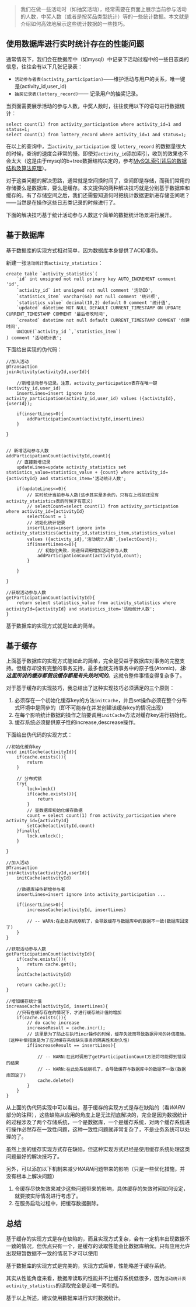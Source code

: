 > 我们在做一些活动时（如抽奖活动），经常需要在页面上展示当前参与活动的人数，中奖人数（或者是按奖品类型统计）等的一些统计数据。本文就是介绍如何高效地展示这些统计数据的一些技巧。

## 使用数据库进行实时统计存在的性能问题
通常情况下，我们会在数据库中（如mysql）中记录下活动过程中的一些日志类的信息，往往会有以下几张记录表：

* `活动参与者表(activity_participation)`——维护活动与用户的关系，唯一键是(activity\_id,user\_id)
* `抽奖记录表(lottery_record)`—— 记录用户的抽奖记录。

当页面需要展示活动的参与人数，中奖人数时，往往使用以下的语句进行数据统计：

	select count(1) from activity_participation where activity_id=1 and status=1;
	select count(1) from lottery_record where activity_id=1 and status=1;

在以上的查询中，当`activity_participation` 或 `lottery_record` 的数据量很大的时候，查询的速度会非常的慢。即使对`activity_id`添加索引，收到的效果也不会太大（这是由于mysql的b+tree数据结构决定的，参考[MySQL索引背后的数据结构及算法原理](http://blog.codinglabs.org/articles/theory-of-mysql-index.html)）。

对于这类问题的解决思路，通常就是空间换时间了，空间即是存储，而我们常用的存储要么是数据库，要么是缓存。本文提供的两种解决技巧就是分别基于数据库和缓存的。有了存储空间之后，我们还需要知道何时把统计数据更新进存储空间呢？——当然是在操作这些日志类记录的时候进行了。

下面的解决技巧基于统计活动参与人数这个简单的数据统计场景进行展开。

## 基于数据库

基于数据库的实现方式相对简单，因为数据库本身提供了ACID事务。

新建一张`活动统计表activity_statistics`：

	create table `activity_statistics`(
		`id` int unsigned not null primary key AUTO_INCREMENT comment 'id',
		`activity_id` int unsigned not null comment '活动ID',
		`statistics_item` varchar(64) not null comment '统计项',
		`statistics_value` decimal(10,2) default 0 comment '统计值',
		`updated` datetime NOT NULL DEFAULT CURRENT_TIMESTAMP ON UPDATE CURRENT_TIMESTAMP COMMENT '最后修改时间',
		`created` datetime not null default CURRENT_TIMESTAMP COMMENT '创建时间',
		UNIQUE(`activity_id `,`statistics_item`)
	) comment '活动统计表';



下面给出实现的伪代码：

	//加入活动
	@Transaction
	joinActivity(activityId,userId){
	
		//新增活动参与记录。注意，activity_participation表存在唯一键(activity_id,user_id)
		insertLines=insert ignore into activity_participation(activity_id,user_id) values ({activityId},{userId});
	
		if(insertLines>0){
			addParticipationCount(activityId,insertLines)
		}

	}
	
	
	// 新增活动参与人数
	addParticipationCount(activityId,count){
		// 直接新增记录
		updateLines=update activity_statistics set statistics_value=statistics_value + {count} where activity_id={activityId} and statistics_item='活动统计人数';

		if(updateLines<=0){
			// 实时统计当前参与人数(这步其实是多余的，只有在上线前还没有activity_statistics表的时候才有意义)
			// selectCount=select count(1) from activity_participation where activity_id={activityId}
			selectCount = 1
			// 初始化统计记录
			insertLines=insert ignore into activity_statistics(activity_id,statistics_item,statistics_value)
			values ({activity_id},'活动统计人数',{selectCount});
			if(insertLines<=0){
				// 初始化失败，则递归调用增加活动参与人数
				addParticipationCount(activityId,count);
			}

		}

	}

	//获取活动参与人数
	getParticipationCount(activityId){
		return select statistics_value from activity_statistics where activityId={activityId} and statistics_item='活动统计人数';
	}
	

基于数据库的实现方式就是如此的简单。
	
## 基于缓存

上面基于数据库的实现方式能如此的简单，完全是受益于数据库对事务的完整支持。但缓存却没有完整的事务支持，最多也就支持事务中的原子性(Atomic)，***注:这里所说的缓存都假设缓存都是有失效时间的***。这就令整件事情变得复杂多了。

对于基于缓存的实现技巧，我总结出了这种实现技巧必须满足的三个原则：

1. 必须存在一个初始化缓存key的方法`initCache`，并且set操作必须在整个分布式环境中是同步的（即不可能存在并发创建该缓存key的情况出现）
2. 在每个影响统计数据的操作之前要调用`initCache`方法对缓存key进行初始化。
3. 缓存系统必须提供原子性的increase,descrease操作。

下面给出伪代码的实现方式：

	//初始化缓存key
	void initCache(activityId){
		if(cache.exists()){
			return
		}
		
		// 分布式锁
		try{
			lock=lock()
			if(cache.exists()){
				return
			}
			// 查数据库初始化缓存数据
			count = select count(1) from activity_participation where activity_id={activityId}
			setCache(activityId,count)
		}finally{
			lock.unlock();
		}
		
	}

	//加入活动
	@Transaction
	joinActivity(activityId,userId){
		initCache(activityId)
		
		//数据库操作新增参与者
		insertLines=insert ignore into activity_participation ...
		
		if(insertLines>0){
			increaseCache(activityId, insertLines)
			
			// -- WARN:在此处系统崩机了，会导致缓存与数据库中的数据不一致(数据库回滚了)
		}
	}
	
	//获取活动参与人数
	getParticipationCount(activityId){
		if(cache.exists()){
			return cache.get();
		}
		initCache(activityId)
		
		return cache.get();
	}

	//增加缓存统计值
	increaseCache(activityId, insertLines){
		//只有在缓存存在的情况下，才进行缓存统计值的增加
		if(cache.exists()){
			// do cache increase
			increaseResult = cache.incr(); 
			// 这里是为了防止在执行incr操作的时候，缓存失效而导致数据异常的补偿措施。（这种补偿措施是为了应对缓存系统缺失事务的隔离性和耐久性）
			if(increaseResult == insertLines){
				
				// -- WARN:在此时调用了getParticipationCount方法将可能得到错误的结果
				// -- WARN:在此处系统崩机了，会导致缓存与数据库中的数据不一致(数据库回滚了)
				cache.delete()
			}
		}
	}



从上面的伪代码实现中可以看出，基于缓存的实现方式是存在缺陷的（看*WARN*部分的注释），这些缺陷从应用的角度上是无法彻底解决的，完全是因为数据统计的过程涉及了两个存储系统，一个是数据库，一个是缓存系统，对两个缓存系统进行操作必然存在一致性问题，这种一致性问题就非常复杂了，不是业务系统可以处理的了。

虽然上面的缓存实现方式存在缺陷，但这种实现方式已经是使用缓存系统处理这类问题最好的解决技巧了。

另外，可以添加以下机制来减少*WARN*问题带来的影响（只是一些优化措施，并没有根本上解决问题）

1. 令缓存尽快失效来减少这些问题带来的影响，具体缓存的失效时间如何设定，就要按实际情况进行考虑了。
2. 在服务启动过程中，把缓存数据删除。


## 总结

基于缓存的实现方式是存在缺陷的，而且实现方式复杂，会有一定机率出现数据不一致的情况，但优点只有一个，是缓存的读取性能会比数据库稍优。只有应用允许出现短暂数据不一致的情况下才可以使用

基于数据库的实现方式是完美的，实现方式简单，性能略差于缓存系统。

其实从性能角度来看，数据库读取的性能并不比缓存系统低很多，因为`活动统计表activity_statistics`的读取完全是走唯一索引的。

基于以上所述，建议使用数据库进行实时数据统计。






